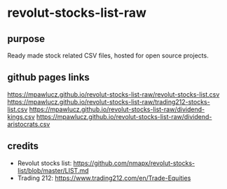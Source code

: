 # revolut-stocks-list-raw

## purpose
Ready made stock related CSV files, hosted for open source projects.

## github pages links
https://mpawlucz.github.io/revolut-stocks-list-raw/revolut-stocks-list.csv
https://mpawlucz.github.io/revolut-stocks-list-raw/trading212-stocks-list.csv
https://mpawlucz.github.io/revolut-stocks-list-raw/dividend-kings.csv
https://mpawlucz.github.io/revolut-stocks-list-raw/dividend-aristocrats.csv

## credits
- Revolut stocks list: https://github.com/nmapx/revolut-stocks-list/blob/master/LIST.md
- Trading 212: https://www.trading212.com/en/Trade-Equities
